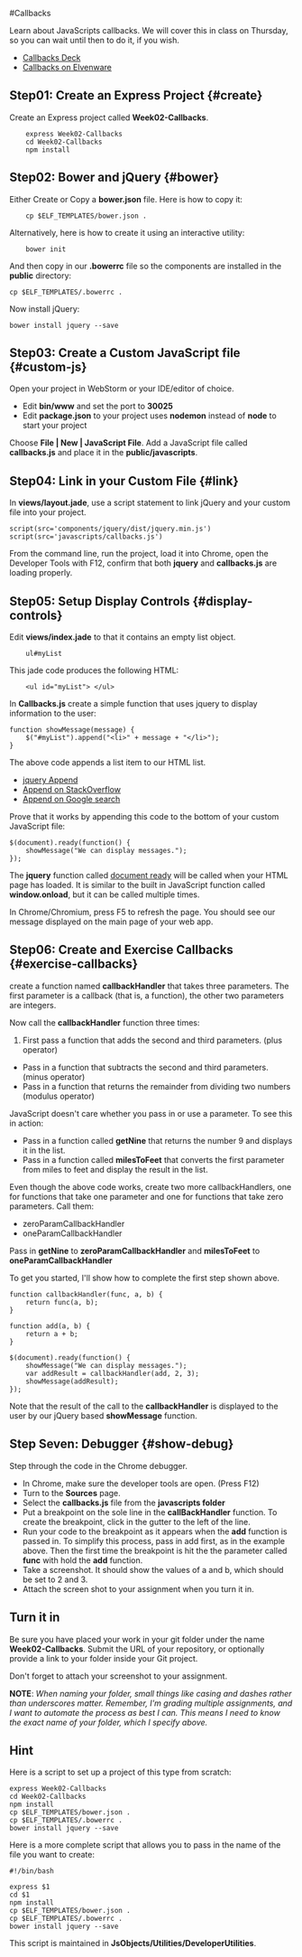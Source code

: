 #Callbacks

Learn about JavaScripts callbacks. We will cover this in class on Thursday, so you can wait until then to do it, if you wish.

* [Callbacks Deck](http://bit.ly/elf-callbacks)
* [Callbacks on Elvenware][elven-callbacks]

[elven-callbacks]:http://www.elvenware.com/charlie/development/web/JavaScript/JavaScriptFunctions.html#callbacks-passing-functions-as-parameters

## Step01: Create an Express Project {#create} 

Create an Express project called **Week02-Callbacks**.

```
    express Week02-Callbacks
    cd Week02-Callbacks
    npm install
```

## Step02: Bower  and jQuery {#bower}

Either Create or Copy a **bower.json** file. Here is how to copy it:

```
    cp $ELF_TEMPLATES/bower.json .    
``` 

Alternatively, here is how to create it using an interactive utility:

```
    bower init
```

And then copy in our **.bowerrc** file so the components are installed in the **public** directory:

```
cp $ELF_TEMPLATES/.bowerrc .
```

Now install jQuery:

```
bower install jquery --save
```

## Step03: Create a Custom JavaScript file {#custom-js} 

Open your project in WebStorm or your IDE/editor of choice.

* Edit **bin/www** and set the port to **30025**
* Edit **package.json** to your project uses **nodemon** instead of **node** to start your project 

Choose **File | New | JavaScript File**. Add a JavaScript file called **callbacks.js** and place it in the **public/javascripts**. 

## Step04: Link in your Custom File {#link}

In **views/layout.jade**, use a script statement to link jQuery and your custom file into your project.

```
script(src='components/jquery/dist/jquery.min.js')
script(src='javascripts/callbacks.js')
```

From the command line, run the project, load it into Chrome, open the Developer Tools with F12, confirm that both **jquery** and **callbacks.js** are loading properly.
 
## Step05: Setup Display Controls {#display-controls}

Edit **views/index.jade** to that it contains an empty list object.

```
    ul#myList
```

This jade code produces the following HTML:

```
    <ul id="myList"> </ul>
```

In **Callbacks.js** create a simple function that uses jquery to display information to the user:

```
function showMessage(message) {
    $("#myList").append("<li>" + message + "</li>");
}
```

The above code appends a list item to our HTML list.

* [jquery Append][jq-append]
* [Append on StackOverflow][so-append] 
* [Append on Google search][gs-append]

Prove that it works by appending this code to the bottom of your custom JavaScript file:

```
$(document).ready(function() {    
    showMessage("We can display messages.");
});
```

The **jquery** function called [document ready][doc-ready] will be called when your HTML page has loaded. It is similar to the built in JavaScript function called **window.onload**, but it can be called multiple times.

In Chrome/Chromium, press F5 to refresh the page. You should see our message displayed on the main page of your web app.

[jq-append]:http://api.jquery.com/append/
[so-append]: http://stackoverflow.com/questions/1145208/jquery-how-to-add-li-in-an-existing-ul
[gs-append]:https://www.google.com/search?q=jquery+list+append
[doc-ready]:https://learn.jquery.com/using-jquery-core/document-ready/


## Step06: Create and Exercise Callbacks {#exercise-callbacks}

create a function named **callbackHandler** that takes three parameters. The first parameter is a callback (that is, a function), the other two parameters are integers.

Now call the **callbackHandler** function three times:

1. First pass a function that adds the second and third parameters. (plus operator)
- Pass in a function that subtracts the second and third parameters. (minus operator)
- Pass in a function that returns the remainder from dividing two numbers (modulus operator)

JavaScript doesn't care whether you pass in or use a parameter. To see this in action:

- Pass in a function called **getNine** that returns the number 9 and displays it in the list.
- Pass in a function called **milesToFeet** that converts the first parameter from miles to feet and display the result in the list.

Even though the above code works, create two more callbackHandlers, one for functions that take one parameter and one for functions that take zero parameters. Call them:

* zeroParamCallbackHandler
* oneParamCallbackHandler

Pass in **getNine** to **zeroParamCallbackHandler** and **milesToFeet** to **oneParamCallbackHandler** 

To get you started, I'll show how to complete the first step shown above.

```
function callbackHandler(func, a, b) {
    return func(a, b);
}

function add(a, b) {
    return a + b;
}

$(document).ready(function() {    
    showMessage("We can display messages.");
    var addResult = callbackHandler(add, 2, 3);
    showMessage(addResult);
});
```

Note that the result of the call to the **callbackHandler** is displayed to the user by our jQuery based **showMessage** function.

## Step Seven: Debugger {#show-debug}

Step through the code in the Chrome debugger.

* In Chrome, make sure the developer tools are open. (Press F12)
* Turn to the **Sources** page.
* Select the **callbacks.js** file from the **javascripts folder**
* Put a breakpoint on the sole line in the **callBackHandler** function. To create the breakpoint, click in the gutter to the left of the line. 
* Run your code to the breakpoint as it appears when the **add** function is passed in. To simplify this process, pass in add first, as in the example above. Then the first time the breakpoint is hit the the parameter called **func** with hold the **add** function.
* Take a screenshot. It should show the values of a and b, which should be set to 2 and 3.
* Attach the screen shot to your assignment when you turn it in.

## Turn it in

Be sure you have placed your work in your git folder under the name **Week02-Callbacks**. Submit the URL of your repository, or optionally provide a link to your folder inside your Git project.

Don't forget to attach your screenshot to your assignment.

**NOTE**: *When naming your folder, small things like casing and dashes rather than underscores matter. Remember, I'm grading multiple assignments, and I want to automate the process as best I can. This means I need to know the exact name of your folder, which I specify above.*

## Hint

Here is a script to set up a project of this type from scratch:

```
express Week02-Callbacks
cd Week02-Callbacks
npm install
cp $ELF_TEMPLATES/bower.json .
cp $ELF_TEMPLATES/.bowerrc .
bower install jquery --save
``` 

Here is a more complete script that allows you to pass in the name of the file you want to create:

```
#!/bin/bash

express $1
cd $1
npm install
cp $ELF_TEMPLATES/bower.json .
cp $ELF_TEMPLATES/.bowerrc .
bower install jquery --save
```

This script is maintained in **JsObjects/Utilities/DeveloperUtilities**.
